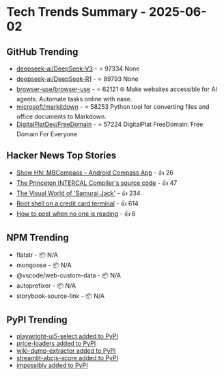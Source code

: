 # Tech Trends Summary - 2025-06-02

## GitHub Trending
- [deepseek-ai/DeepSeek-V3](https://github.com/deepseek-ai/DeepSeek-V3) - ⭐ 97334
  None
- [deepseek-ai/DeepSeek-R1](https://github.com/deepseek-ai/DeepSeek-R1) - ⭐ 89793
  None
- [browser-use/browser-use](https://github.com/browser-use/browser-use) - ⭐ 62121
  🌐 Make websites accessible for AI agents. Automate tasks online with ease.
- [microsoft/markitdown](https://github.com/microsoft/markitdown) - ⭐ 58253
  Python tool for converting files and office documents to Markdown.
- [DigitalPlatDev/FreeDomain](https://github.com/DigitalPlatDev/FreeDomain) - ⭐ 57224
  DigitalPlat FreeDomain: Free Domain For Everyone

## Hacker News Top Stories
- [Show HN: MBCompass – Android Compass App](https://github.com/MubarakNative/MBCompass) - 👍 26
- [The Princeton INTERCAL Compiler's source code](https://esoteric.codes/blog/published-for-the-first-time-the-original-intercal72-compiler-code) - 👍 47
- [The Visual World of 'Samurai Jack'](https://animationobsessive.substack.com/p/the-visual-world-of-samurai-jack) - 👍 234
- [Root shell on a credit card terminal](https://stefan-gloor.ch/yomani-hack) - 👍 614
- [How to post when no one is reading](https://www.jeetmehta.com/posts/thrive-in-obscurity) - 👍 6

## NPM Trending
- flatstr - 📦 N/A
- mongoose - 📦 N/A
- @vscode/web-custom-data - 📦 N/A
- autoprefixer - 📦 N/A
- storybook-source-link - 📦 N/A

## PyPI Trending
- [playwright-ui5-select added to PyPI](https://pypi.org/project/playwright-ui5-select/)
- [price-loaders added to PyPI](https://pypi.org/project/price-loaders/)
- [wiki-dump-extractor added to PyPI](https://pypi.org/project/wiki-dump-extractor/)
- [streamlit-abcjs-score added to PyPI](https://pypi.org/project/streamlit-abcjs-score/)
- [impossibly added to PyPI](https://pypi.org/project/impossibly/)
